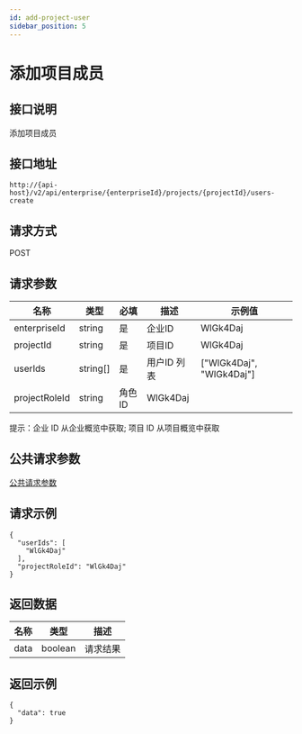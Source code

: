 ```yaml
---
id: add-project-user
sidebar_position: 5
---
```


# 添加项目成员

## 接口说明

添加项目成员

## 接口地址

```
http://{api-host}/v2/api/enterprise/{enterpriseId}/projects/{projectId}/users-create
```

## 请求方式

POST

## 请求参数

| 名称 | 类型 | 必填 | 描述 | 示例值 |
| ---- | ---- | ---- | ---- | ------ |
| enterpriseId | string | 是 | 企业ID | WlGk4Daj |
| projectId | string | 是 | 项目ID | WlGk4Daj |
| userIds | string[] | 是 | 用户ID 列表 | ["WlGk4Daj", "WlGk4Daj"] |
| projectRoleId | string | 角色ID | WlGk4Daj |

提示：企业 ID 从企业概览中获取; 项目 ID 从项目概览中获取

## 公共请求参数

[公共请求参数](../../../open-api#公共请求参数)

## 请求示例

```
{
  "userIds": [
    "WlGk4Daj"
  ],
  "projectRoleId": "WlGk4Daj"
}
```


## 返回数据

| 名称 | 类型   | 描述     |
| ---- | ------ | -------- |
| data   | boolean | 请求结果 |

## 返回示例

```
{
  "data": true
}
```

